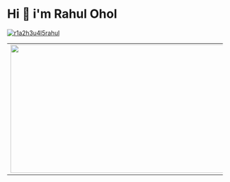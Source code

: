 
# Hi 👋 i'm Rahul Ohol 

<!--
**r1a2h3u4l5rahul/r1a2h3u4l5rahul** is a ✨ _special_ ✨ repository because its `README.md` (this file) appears on your GitHub profile.

Here are some ideas to get you started:

- 🔭 I’m currently working on ...
- 🌱 I’m currently learning ...
- 👯 I’m looking to collaborate on ...
- 🤔 I’m looking for help with ...
- 💬 Ask me about ...
- 📫 How to reach me: ...
- 😄 Pronouns: ...
- ⚡ Fun fact: ...
-->
<p align="left"> <a href="https://github.com/ryo-ma/github-profile-trophy"><img src="https://github-profile-trophy.vercel.app/?username=r1a2h3u4l5rahul" alt="r1a2h3u4l5rahul" /></a> </p>
<table  align=center>
  <tr>
    <td align=center> <img src="http://github-readme-streak-stats.herokuapp.com?user=r1a2h3u4l5rahul&theme=tokyonight_duo&date_format=j%20M%5B%20Y%5D"  height=300   width=500 ></td>
    
  <td align=center> 
    <img src="https://github-readme-stats.vercel.app/api?username=r1a2h3u4l5rahul&hide_border=false&include_all_commits=true&count_private=true&show_icons=true" alt="Loading"height=300 width=500/>
    </td>
    
  </tr>
  
 
</table>

